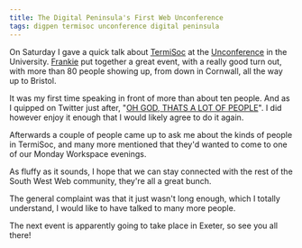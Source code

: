 ```yaml
---
title: The Digital Peninsula's First Web Unconference
tags: digpen termisoc unconference digital peninsula
---
```


On Saturday I gave a quick talk about [TermiSoc](http://termisoc.org/) at the [Unconference](http://medworm.eventbrite.com/) in the University. [Frankie](https://twitter.com/#!/frankiedolan) put together a great event, with a really good turn out, with more than 80 people showing up, from down in Cornwall, all the way up to Bristol.

It was my first time speaking in front of more than about ten people. And as I quipped on Twitter just after, "[OH GOD, THATS A LOT OF PEOPLE](http://twitter.com/#!/nickcharlton/status/44047505373151232)". I did however enjoy it enough that I would likely agree to do it again.

Afterwards a couple of people came up to ask me about the kinds of people in TermiSoc, and many more mentioned that they'd wanted to come to one of our Monday Workspace evenings.

As fluffy as it sounds, I hope that we can stay connected with the rest of the South West Web community, they're all a great bunch.

The general complaint was that it just wasn't long enough, which I totally understand, I would like to have talked to many more people.

The next event is apparently going to take place in Exeter, so see you all there!

